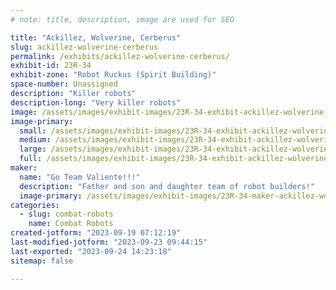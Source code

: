 ```yaml
---
# note: title, description, image are used for SEO

title: "Ackillez, Wolverine, Cerberus"
slug: ackillez-wolverine-cerberus
permalink: /exhibits/ackillez-wolverine-cerberus/
exhibit-id: 23R-34
exhibit-zone: "Robot Ruckus (Spirit Building)"
space-number: Unassigned
description: "Killer robots"
description-long: "Very killer robots"
image: /assets/images/exhibit-images/23R-34-exhibit-ackillez-wolverine-cerberus-img-6247-large.jpeg
image-primary: 
  small: /assets/images/exhibit-images/23R-34-exhibit-ackillez-wolverine-cerberus-img-6247-small.jpeg
  medium: /assets/images/exhibit-images/23R-34-exhibit-ackillez-wolverine-cerberus-img-6247-medium.jpeg
  large: /assets/images/exhibit-images/23R-34-exhibit-ackillez-wolverine-cerberus-img-6247-large.jpeg
  full: /assets/images/exhibit-images/23R-34-exhibit-ackillez-wolverine-cerberus-img-6247-full.jpeg
maker: 
  name: "Go Team Valiente!!!"
  description: "Father and son and daughter team of robot builders!"
  image-primary: /assets/images/exhibit-images/23R-34-maker-ackillez-wolverine-cerberus-img-1032-medium.jpeg
categories: 
  - slug: combat-robots
    name: Combat Robots
created-jotform: "2023-09-19 07:12:19"
last-modified-jotform: "2023-09-23 09:44:15"
last-exported: "2023-09-24 14:23:18"
sitemap: false

---
```

